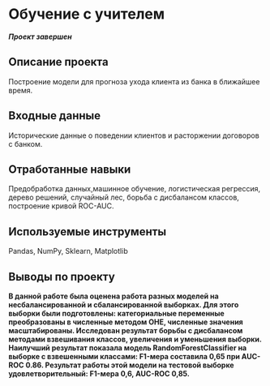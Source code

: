 # Обучение с учителем
***Проект завершен***
## Описание проекта
Построение модели для прогноза ухода клиента из банка в ближайшее время.
## Входные данные
Исторические данные о поведении клиентов и расторжении договоров с банком.
## Отработанные навыки
Предобработка данных,машинное обучение, логистическая регрессия, дерево решений, случайный лес, борьба с дисбалансом классов, построение кривой ROC-AUC.
## Используемые инструменты
Pandas, NumPy, Sklearn, Matplotlib
## Выводы по проекту
**В данной работе была оценена работа разных моделей на несбалансированной и сбалансированной выборках. Для этого выборки были подготовлены: категориальные переменные преобразованы в численные методом OHE, численные значения масштабированы. Исследован результат борьбы с дисбалансом методами взвешивания классов, увеличения и уменьшения выборки. Наилучший результат показала модель RandomForestClassifier на выборке с взвешенными классами: F1-мера составила 0,65 при AUC-ROC 0.86. Результат работы этой модели на тестовой выборке удовлетворительный: F1-мера 0,6, AUC-ROC 0,85.**
